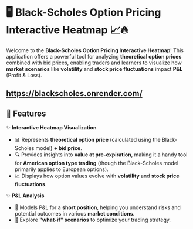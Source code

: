 
# 🖥️ Black-Scholes Option Pricing Interactive Heatmap 📈🔥

Welcome to the **Black-Scholes Option Pricing Interactive Heatmap**! This application offers a powerful tool for analyzing **theoretical option prices** combined with bid prices, enabling traders and learners to visualize how **market scenarios** like **volatility** and **stock price fluctuations** impact **P&L** (Profit & Loss).

https://blackscholes.onrender.com/ 
---

## 🌟 **Features**

✨ **Interactive Heatmap Visualization**  
- 📊 Represents **theoretical option price** (calculated using the Black-Scholes model) **+ bid price**.  
- 🔍 Provides insights into **value at pre-expiration**, making it a handy tool for **American option type trading** (though the Black-Scholes model primarily applies to European options).  
- 📈 Displays how option values evolve with **volatility** and **stock price fluctuations**.  

✨ **P&L Analysis**  
- 💼 Models P&L for a **short position**, helping you understand risks and potential outcomes in various **market conditions**.  
- 🚀 Explore **"what-if" scenarios** to optimize your trading strategy.  

